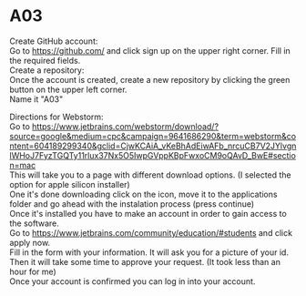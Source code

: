 # A03


Create GitHub account:
<br>Go to https://github.com/ and click sign up on the upper right corner.
Fill in the required fields.<br>
Create a repository: <br>
Once the account is created, create a new repository by clicking the green button on the upper left corner.<br>
Name it "A03"

Directions for Webstorm: <br>
Go to https://www.jetbrains.com/webstorm/download/?source=google&medium=cpc&campaign=9641686290&term=webstorm&content=604189299340&gclid=CjwKCAiA_vKeBhAdEiwAFb_nrcuCB7V2JYlvgnlWHoJ7FyzTGQTy11rlux37Nx5O5IwpGVppKBpFwxoCM9oQAvD_BwE#section=mac<br>
This will take you to a page with different download options. (I selected the option for apple silicon installer)<br>
One it's done downloading click on the icon, move it to the applications folder and go ahead with the instalation process (press continue)<br>
Once it's installed you have to make an account in order to gain access to the software.<br>
Go to https://www.jetbrains.com/community/education/#students and click apply now.<br>
Fill in the form with your information. It will ask you for a picture of your id. Then it will take some time to approve your request. (It took less than an hour for me)<br>
Once your account is confirmed you can log in into your account.<br>
